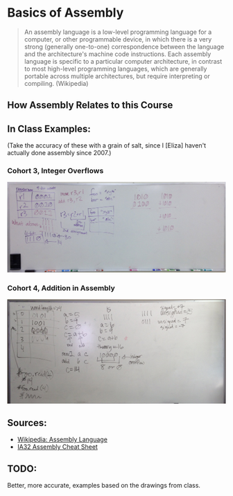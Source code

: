 # Basics of Assembly

> An assembly language is a low-level programming language for a computer, or other programmable device, in which there is a very strong (generally one-to-one) correspondence between the language and the architecture's machine code instructions. Each assembly language is specific to a particular computer architecture, in contrast to most high-level programming languages, which are generally portable across multiple architectures, but require interpreting or compiling. (Wikipedia)


## How Assembly Relates to this Course

## In Class Examples:

(Take the accuracy of these with a grain of salt, since I [Eliza] haven't actually done assembly since 2007.)

### Cohort 3, Integer Overflows

![Integer Overflows](cohort-3-integer-overflow.jpg)

### Cohort 4, Addition in Assembly

![Assembly](cohort-4-addition-in-assembly.jpg)

## Sources:

* [Wikipedia: Assembly Language](http://en.wikipedia.org/wiki/Assembly_language)
* [IA32 Assembly Cheat Sheet](IA32_Cheat_Sheet.pdf)

## TODO:

Better, more accurate, examples based on the drawings from class.
